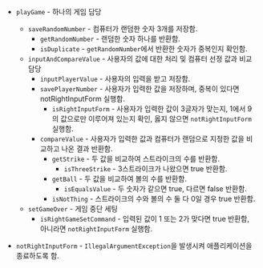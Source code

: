 - `playGame` - 하나의 게임 담당
  - `saveRandomNumber` - 컴퓨터가 랜덤한 숫자 3개를 저장함.
    - `getRandomNumber` - 랜덤한 숫자 하나를 반환함.
    - `isDuplicate` - `getRandomNumber`에서 반환한 숫자가 중복인지 확인함.
  - `inputAndCompareValue` - 사용자의 값에 대한 처리 및 컴퓨터 선정 값과 비교 담당
    - `inputPlayerValue` - 사용자의 입력을 받고 저장함.
    - `savePlayerNumber` - 사용자가 입력한 값을 저장하며, 중복이 있다면 notRightInputForm 실행함.
      - `isRightInputForm` - 사용자가 입력한 값이 3글자가 맞는지, 1에서 9의 값으로만 이루어져 있는지 확인, 옳지 않으면 `notRightInputForm` 실행함.
    - `compareValue` - 사용자가 입력한 값과 컴퓨터가 랜덤으로 지정한 값을 비교하고 나온 결과 반환함.
      - `getStrike` - 두 값을 비교하여 스트라이크의 수를 반환함.
        - `isThreeStrike` - 3스트라이크가 나왔으면 true 반환함.
      - `getBall` - 두 값을 비교하여 볼의 수를 반환함.
        - `isEqualsValue` - 두 숫자가 같으면 true, 다르면 false 반환함.
      - `isNotThing` - 스트라이크의 수와 볼의 수 둘 다 0일 경우 true 반환함.
  - `setGameOver` - 게임 중단 세팅
    - `isRightGameSetCommand` - 입력된 값이 1 또는 2가 맞다면 true 반환함, 아니라면 `notRightInputForm` 실행함.


- `notRightInputForm` - `IllegalArgumentException`을 발생시켜 애플리케이션을 종료하도록 함.